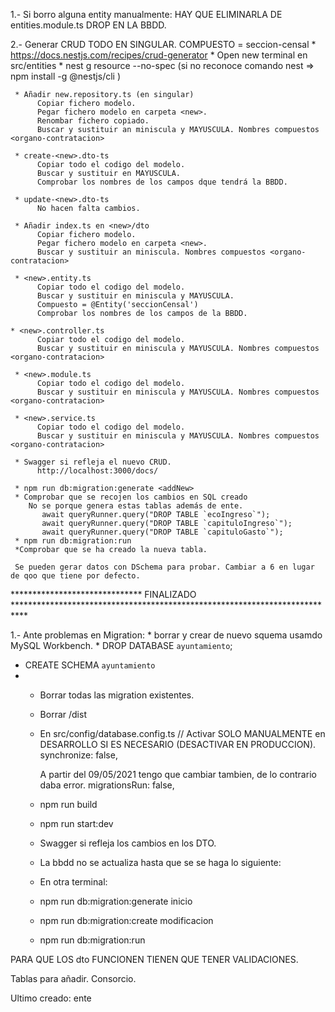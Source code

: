 1.- Si borro alguna entity manualmente:
     HAY QUE ELIMINARLA DE entities.module.ts
     DROP EN LA BBDD.

2.- Generar CRUD
TODO EN SINGULAR. COMPUESTO = seccion-censal
     * https://docs.nestjs.com/recipes/crud-generator
     * Open new terminal en src/entities
     * nest g resource <new> --no-spec  (si no reconoce comando nest => npm install -g @nestjs/cli  )

     * Añadir new.repository.ts (en singular)
          Copiar fichero modelo.
          Pegar fichero modelo en carpeta <new>.
          Renombar fichero copiado.
          Buscar y sustituir an miniscula y MAYUSCULA. Nombres compuestos <organo-contratacion>

     * create-<new>.dto-ts
          Copiar todo el codigo del modelo.
          Buscar y sustituir en MAYUSCULA. 
          Comprobar los nombres de los campos dque tendrá la BBDD.

     * update-<new>.dto-ts   
          No hacen falta cambios.

     * Añadir index.ts en <new>/dto
          Copiar fichero modelo.
          Pegar fichero modelo en carpeta <new>.
          Buscar y sustituir an miniscula. Nombres compuestos <organo-contratacion>

     * <new>.entity.ts 
          Copiar todo el codigo del modelo.
          Buscar y sustituir en miniscula y MAYUSCULA. 
          Compuesto = @Entity('seccionCensal')
          Comprobar los nombres de los campos de la BBDD.   

    * <new>.controller.ts 
          Copiar todo el codigo del modelo.
          Buscar y sustituir en miniscula y MAYUSCULA. Nombres compuestos <organo-contratacion>

     * <new>.module.ts 
          Copiar todo el codigo del modelo.
          Buscar y sustituir en miniscula y MAYUSCULA. Nombres compuestos <organo-contratacion>

     * <new>.service.ts 
          Copiar todo el codigo del modelo.
          Buscar y sustituir en miniscula y MAYUSCULA. Nombres compuestos <organo-contratacion>
   
     * Swagger si refleja el nuevo CRUD.
          http://localhost:3000/docs/
     
     * npm run db:migration:generate <addNew>
     * Comprobar que se recojen los cambios en SQL creado
        No se porque genera estas tablas además de ente.
           await queryRunner.query("DROP TABLE `ecoIngreso`");
           await queryRunner.query("DROP TABLE `capituloIngreso`");
           await queryRunner.query("DROP TABLE `capituloGasto`");
     * npm run db:migration:run  
     *Comprobar que se ha creado la nueva tabla.

     Se pueden gerar datos con DSchema para probar. Cambiar a 6 en lugar de qoo que tiene por defecto.


****************************** FINALIZADO ***************************************************************************


1.- Ante problemas en Migration:
     * borrar y crear de nuevo squema usamdo MySQL Workbench.
     * DROP DATABASE `ayuntamiento`;
   * CREATE SCHEMA `ayuntamiento`
   * 
     * Borrar todas las migration existentes.
     * Borrar /dist
     * En src/config/database.config.ts
       // Activar SOLO MANUALMENTE en DESARROLLO SI ES NECESARIO (DESACTIVAR EN PRODUCCION).
          synchronize: false,

       A partir del 09/05/2021 tengo que  cambiar tambien, de lo contrario daba error.
        migrationsRun: false,   

     * npm run build
     * npm run start:dev
     * Swagger si refleja los cambios en los DTO.
     * La bbdd no se actualiza hasta que se se haga lo siguiente:
     * En otra terminal:
     * npm run db:migration:generate inicio
     * npm run db:migration:create modificacion
     * npm run db:migration:run  

PARA QUE LOS dto FUNCIONEN TIENEN QUE TENER VALIDACIONES.



Tablas para añadir.
     Consorcio.


Ultimo creado: 
     ente
